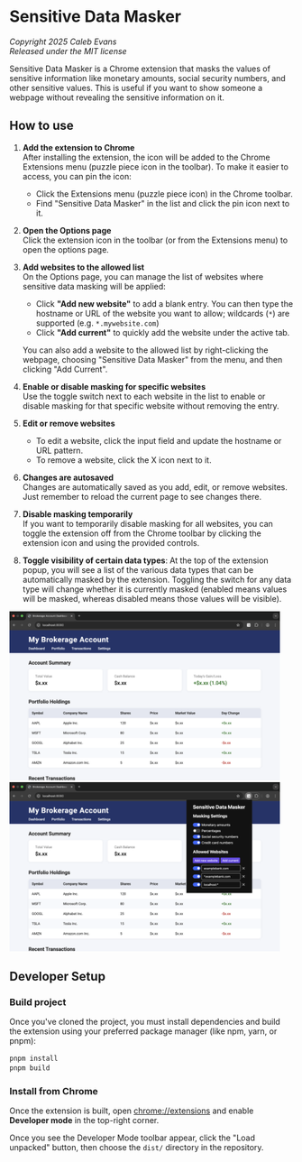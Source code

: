 # Sensitive Data Masker

_Copyright 2025 Caleb Evans_  
_Released under the MIT license_

Sensitive Data Masker is a Chrome extension that masks the values of sensitive
information like monetary amounts, social security numbers, and other sensitive
values. This is useful if you want to show someone a webpage without revealing
the sensitive information on it.

## How to use

1. **Add the extension to Chrome**  
   After installing the extension, the icon will be added to the Chrome
   Extensions menu (puzzle piece icon in the toolbar). To make it easier to
   access, you can pin the icon:

   - Click the Extensions menu (puzzle piece icon) in the Chrome toolbar.
   - Find "Sensitive Data Masker" in the list and click the pin icon next to it.

2. **Open the Options page**  
   Click the extension icon in the toolbar (or from the Extensions menu) to open
   the options page.

3. **Add websites to the allowed list**  
   On the Options page, you can manage the list of websites where sensitive data
   masking will be applied:

   - Click **"Add new website"** to add a blank entry. You can then type the
     hostname or URL of the website you want to allow; wildcards (`*`) are
     supported (e.g. `*.mywebsite.com`)
   - Click **"Add current"** to quickly add the website under the active tab.

   You can also add a website to the allowed list by right-clicking the webpage,
   choosing "Sensitive Data Masker" from the menu, and then clicking "Add
   Current".

4. **Enable or disable masking for specific websites**  
   Use the toggle switch next to each website in the list to enable or disable
   masking for that specific website without removing the entry.

5. **Edit or remove websites**

   - To edit a website, click the input field and update the hostname or URL
     pattern.
   - To remove a website, click the X icon next to it.

6. **Changes are autosaved**  
   Changes are automatically saved as you add, edit, or remove websites. Just remember to reload the current page to see changes there.

7. **Disable masking temporarily**  
   If you want to temporarily disable masking for all websites, you can toggle
   the extension off from the Chrome toolbar by clicking the extension icon and
   using the provided controls.

8. **Toggle visibility of certain data types**: At the top of the extension
   popup, you will see a list of the various data types that can be
   automatically masked by the extension. Toggling the switch for any data type
   will change whether it is currently masked (enabled means values will be
   masked, whereas disabled means those values will be visible).

<img src="screenshot-page.png" alt="Sensitive Data Masker Example Page" style="width: 480px; max-width: 100%;">

<img src="screenshot-options.png" alt="Sensitive Data Masker Options" style="width: 480px; max-width: 100%;">

## Developer Setup

### Build project

Once you've cloned the project, you must install dependencies and build the
extension using your preferred package manager (like npm, yarn, or pnpm):

```sh
pnpm install
pnpm build
```

### Install from Chrome

Once the extension is built, open [chrome://extensions](chrome://extensions) and
enable **Developer mode** in the top-right corner.

Once you see the Developer Mode toolbar appear, click the "Load unpacked"
button, then choose the `dist/` directory in the repository.
